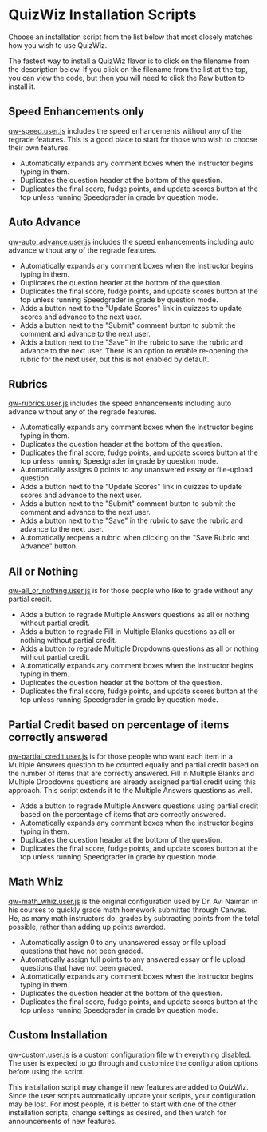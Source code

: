 # QuizWiz Installation Scripts
Choose an installation script from the list below that most closely matches how you wish to use QuizWiz. 

The fastest way to install a QuizWiz flavor is to click on the filename from the description below. If you click on the filename from the list at the top, you can view the code, but then you will need to click the Raw button to install it.

## Speed Enhancements only
[qw-speed.user.js](https://github.com/jamesjonesmath/canvancement/raw/master/quizzes/quizwiz/install/qw-speed.user.js) includes the speed enhancements without any of the regrade features. This is a good place to start for those who wish to choose their own features.

* Automatically expands any comment boxes when the instructor begins typing in them.
* Duplicates the question header at the bottom of the question.
* Duplicates the final score, fudge points, and update scores button at the top unless running Speedgrader in grade by question mode. 

## Auto Advance
[qw-auto_advance.user.js](https://github.com/jccalhoun/canvancement/raw/master/quizzes/quizwiz/install/qw-auto_advance.user.js) includes the speed enhancements including auto advance without any of the regrade features. 

* Automatically expands any comment boxes when the instructor begins typing in them.
* Duplicates the question header at the bottom of the question.
* Duplicates the final score, fudge points, and update scores button at the top unless running Speedgrader in grade by question mode.
* Adds a button next to the "Update Scores" link in quizzes to update scores and advance to the next user.
* Adds a button next to the "Submit" comment button to submit the comment and advance to the next user.
* Adds a button next to the "Save" in the rubric to save the rubric and advance to the next user. There is an option to enable re-opening the rubric for the next user, but this is not enabled by default.

## Rubrics
[qw-rubrics.user.js](https://github.com/jamesjonesmath/canvancement/raw/master/quizzes/quizwiz/install/qw-rubrics.user.js) includes the speed enhancements including auto advance without any of the regrade features. 

* Automatically expands any comment boxes when the instructor begins typing in them.
* Duplicates the question header at the bottom of the question.
* Duplicates the final score, fudge points, and update scores button at the top unless running Speedgrader in grade by question mode.
* Automatically assigns 0 points to any unanswered essay or file-upload question
* Adds a button next to the "Update Scores" link in quizzes to update scores and advance to the next user.
* Adds a button next to the "Submit" comment button to submit the comment and advance to the next user.
* Adds a button next to the "Save" in the rubric to save the rubric and advance to the next user.
* Automatically reopens a rubric when clicking on the "Save Rubric and Advance" button.

## All or Nothing
[qw-all_or_nothing.user.js](https://github.com/jamesjonesmath/canvancement/raw/master/quizzes/quizwiz/install/qw-all_or_nothing.user.js) is for those people who like to grade without any partial credit.

* Adds a button to regrade Multiple Answers questions as all or nothing without partial credit.
* Adds a button to regrade Fill in Multiple Blanks questions as all or nothing without partial credit.
* Adds a button to regrade Multiple Dropdowns questions as all or nothing without partial credit.
* Automatically expands any comment boxes when the instructor begins typing in them.
* Duplicates the question header at the bottom of the question.
* Duplicates the final score, fudge points, and update scores button at the top unless running Speedgrader in grade by question mode.
 
## Partial Credit based on percentage of items correctly answered
[qw-partial_credit.user.js](https://github.com/jamesjonesmath/canvancement/raw/master/quizzes/quizwiz/install/qw-partial_credit.user.js) is for those people who want each item in a Multiple Answers question to be counted equally and partial credit based on the number of items that are correctly answered. Fill in Multiple Blanks and Multiple Dropdowns questions are already assigned partial credit using this approach. This script extends it to the Multiple Answers questions as well.

* Adds a button to regrade Multiple Answers questions using partial credit based on the percentage of items that are correctly answered.
* Automatically expands any comment boxes when the instructor begins typing in them.
* Duplicates the question header at the bottom of the question.
* Duplicates the final score, fudge points, and update scores button at the top unless running Speedgrader in grade by question mode.

## Math Whiz
[qw-math_whiz.user.js](https://github.com/jamesjonesmath/canvancement/raw/master/quizzes/quizwiz/install/qw-math_whiz.user.js) is the original configuration used by Dr. Avi Naiman in his courses to quickly grade math homework submitted through Canvas. He, as many math instructors do, grades by subtracting points from the total possible, rather than adding up points awarded.

* Automatically assign 0 to any unanswered essay or file upload questions that have not been graded.
* Automatically assign full points to any answered essay or file upload questions that have not been graded.
* Automatically expands any comment boxes when the instructor begins typing in them.
* Duplicates the question header at the bottom of the question.
* Duplicates the final score, fudge points, and update scores button at the top unless running Speedgrader in grade by question mode.

## Custom Installation
[qw-custom.user.js](https://github.com/jamesjonesmath/canvancement/raw/master/quizzes/quizwiz/install/qw-custom.user.js) is a custom configuration file with everything disabled. The user is expected to go through and customize the configuration options before using the script.

This installation script may change if new features are added to QuizWiz. Since the user scripts automatically update your scripts, your configuration may be lost. For most people, it is better to start with one of the other installation scripts, change settings as desired, and then watch for announcements of new features.
